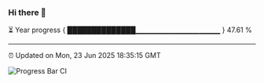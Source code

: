 ### Hi there 👋

⏳ Year progress { ██████████████▁▁▁▁▁▁▁▁▁▁▁▁▁▁▁▁ } 47.61 %

---

⏰ Updated on Mon, 23 Jun 2025 18:35:15 GMT

![Progress Bar CI](https://github.com/ZhaoGui/ZhaoGui/workflows/Progress%20Bar%20CI/badge.svg)
